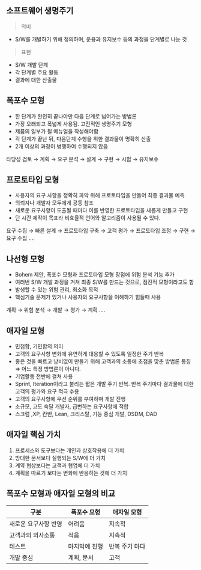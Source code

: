 ## 소프트웨어 생명주기

> 의미
> 
- S/W를 개발하기 위해 정의하며, 운용과 유지보수 등의 과정을 단계별로 나눈 것

> 표현
> 
- S/W 개발 단계
- 각 단계별 주요 활동
- 결과에 대한 산출물

## 폭포수 모형

- 한 단계가 완전히 끝나야만 다음 단계로 넘어가는 방법론
- 가장 오래되고 폭넓게 사용됨. 고전적인 생명주기 모형
- 제품의 일부가 될 메뉴얼을 작성해야함
- 각 단계가 끝난 뒤, 다음단계 수행을 위한 결과물이 명확히 산출
- 2개 이상의 과정이 병행하여 수행되지 않음

타당성 검토 → 계획 → 요구 분석 → 설계 → 구현 → 시험 → 유지보수

## 프로토타입 모형

- 사용자의 요구 사항을 정확히 파악 위해 프로토타입을 만들어 최종 결과물 예측
- 의뢰자나 개발자 모두에게 공동 참조
- 새로운 요구사항이 도출될 때마다 이를 반영한 프로토타입을 새롭게 만들고 구현
- 단 시간 제작이 목표라 비효율적 언어와 알고리즘이 사용될 수 있다.

요구 수집 → 빠른 설계 → 프로토타입 구축 → 고객 평가 → 프로토타입 조정 → 구현 → 요구 수집 ….

## 나선형 모형

- Bohem 제안, 폭포수 모형과 프로토타입 모형 장점에 위험 분석 기능 추가
- 여러번 S/W 개발 과정을 거쳐 최종 S/W를 만드는 것으로, 점진적 모형이라고도 함
- 발생할 수 있는 위험 관리, 최소화 목적
- 핵심기술 문제가 있거나 사용자의 요구사항을 이해하기 힘들때 사용

계획 → 위험 분석 → 개발 → 평가 → 계획 ….

## 애자일 모형

- 민첩합, 기민함의 의미
- 고객의 요구사항 변화에 유연하게 대응할 수 있도록 일정한 주기 반복
- 좋은 것을 빠르고 낭비없이 만들기 위해 고객과의 소통에 초점을 맞춘 방법론 통칭 ⇒ 어느 특정 방법론이 아니다.
- 기업활동 전반에 걸쳐 사용
- Sprint, Iteration이라고 불리는 짧은 개발 주기 반복. 반복 주기마다 결과물에 대한 고객의 평가와 요구 적극 수용
- 고객의 요구사항에 우선 순위를 부여하며 개발 진행
- 소규모, 고도 숙달 개발자, 급변하는 요구사항에 적합
- 스크럼 ,XP, 칸반, Lean, 크리스탈, 기능 중심 개발, DSDM, DAD

## 애자일 핵심 가치

1. 프로세스와 도구보다는 개인과 상호작용에 더 가치
2. 방대한 문서보다 실행되는 S/W에 더 가치
3. 계약 협상보다는 고객과 협업에 더 가치
4. 계획을 따르기 보다는 변화에 반응하는 것에 더 가치

## 폭포수 모형과 애자일 모형의 비교

| 구분 | 폭포수 모형 | 애자일 모형 |
| --- | --- | --- |
| 새로운 요구사항 반영 | 어려움 | 지속적 |
| 고객과의 의사소통 | 적음 | 지속적 |
| 테스트 | 마지막에 진행 | 반복 주기 마다 |
| 개발 중심 | 계획, 문서 | 고객 |
